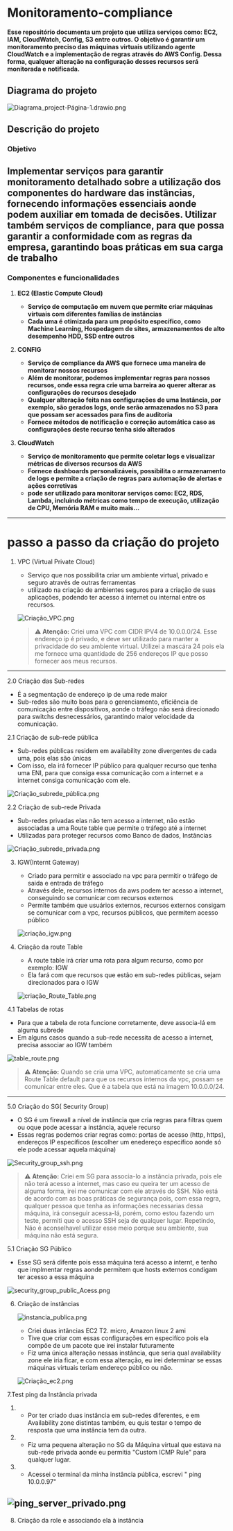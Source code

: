 # Monitoramento-compliance
**Esse repositório documenta um projeto que utiliza serviços como: EC2, IAM, CloudWatch, Config, S3 entre outros. O objetivo é garantir um monitoramento preciso das máquinas virtuais utilizando agente CloudWatch e a implementação de regras através do AWS Config. Dessa forma, qualquer alteração na configuração desses recursos será monitorada e notificada.**

## **Diagrama do projeto**

   ![Diagrama_project-Página-1.drawio.png](https://github.com/Jeff01875/Monitoramento_compliance-/blob/main/Diagrama_project-P%C3%A1gina-1.drawio.png)

## Descrição do projeto 

### Objetivo
Implementar serviços para garantir monitoramento detalhado sobre a utilização dos componentes do hardware das instâncias, fornecendo informações essenciais aonde podem auxiliar em tomada de decisões. Utilizar também serviços de compliance, para que possa garantir a conformidade com as regras da empresa, garantindo boas práticas em sua carga de trabalho 
---
### Componentes e funcionalidades 
1. **EC2 (Elastic Compute Cloud)**
   - **Serviço de computação em nuvem que permite criar máquinas virtuais com diferentes famílias de instâncias**
   - **Cada uma é otimizada para um propósito específico, como Machine Learning, Hospedagem de sites, armazenamentos de alto desempenho HDD, SSD entre outros**

2. **CONFIG**
   - **Serviço de compliance da AWS que fornece uma maneira de monitorar nossos recursos**
   - **Além de monitorar, podemos implementar regras para nossos recursos, onde essa regra crie uma barreira ao querer alterar as configurações do recursos desejado**
   - **Qualquer alteração feita nas configurações de uma Instância, por exemplo, são gerados logs, onde serão armazenados no S3 para que possam ser acessados para fins de auditoria** 
   - **Fornece métodos de notificação e correção automática caso as configurações deste recurso tenha sido alterados**

3. **CloudWatch**
   - **Serviço de monitoramento que permite coletar logs e visualizar métricas de diversos recursos da AWS**
   - **Fornece dashboards personalizáveis, possibilita o armazenamento de logs e permite a criação de regras para automação de alertas e ações corretivas**
   - **pode ser utilizado para monitorar serviços como: EC2, RDS, Lambda, incluindo métricas como tempo de execução, utilização de CPU, Memória RAM e muito mais...**
---
# passo a passo da criação do projeto 

1. VPC (Virtual Private Cloud)
   - Serviço que nos possibilita criar um ambiente virtual, privado e seguro através de outras ferramentas
   - utilizado na criação de ambientes seguros para a criação de suas aplicações, podendo ter acesso á internet ou internal entre os recursos.
     
   ![Criação_VPC.png](https://github.com/Jeff01875/Monitoramento_compliance-/blob/main/Cria%C3%A7%C3%A3o_VPC.png)

    > **⚠️ Atenção:** Criei uma VPC com CIDR IPV4 de 10.0.0.0/24. Esse endereço ip é privado, e deve ser utilizado para manter a privacidade do seu ambiente virtual. Utilizei a mascára 24 pois ela me fornece uma quantidade de 256 endereços IP que posso fornecer aos meus recursos.
---
2.0 Criação das Sub-redes
   - É a segmentação de endereço ip de uma rede maior 
   - Sub-redes são muito boas para o gerenciamento, eficiência de comunicação entre dispositivos, aonde o tráfego não será direcionado para switchs desnecessários, garantindo maior velocidade da comunicação.

2.1 Criação de sub-rede pública 
   - Sub-redes públicas residem em availability zone divergentes de cada uma, pois elas são únicas 
   - Com isso, ela irá fornecer IP público para qualquer recurso que tenha uma ENI, para que consiga essa comunicação com a internet e a internet consiga comunicação com ele.
     
   ![Criação_subrede_pública.png](https://github.com/Jeff01875/Monitoramento_compliance-/blob/main/Cria%C3%A7%C3%A3o_subrede_p%C3%BAblica.png)

2.2 Criação de sub-rede Privada 
   - Sub-redes privadas elas não tem acesso a internet, não estão associadas a uma Route table que permite o tráfego até a internet
   - Utilizadas para proteger recursos como Banco de dados, Instâncias
     
   ![Criação_subrede_privada.png](https://github.com/Jeff01875/Monitoramento_compliance-/blob/main/Cria%C3%A7%C3%A3o_subrede_privada.png)

3. IGW(Internt Gateway)
   - Criado para permitir e associado na vpc para permitir o tráfego de saida e entrada de tráfego
   - Através dele, recursos internos da aws podem ter acesso a internet, conseguindo se comunicar com recursos externos
   - Permite também que usuários externos, recursos externos consigam se comunicar com a vpc, recursos públicos, que permitem acesso público
     
   ![criação_igw.png](https://github.com/Jeff01875/Monitoramento_compliance-/blob/main/cria%C3%A7%C3%A3o_igw.png)

4. Criação da route Table
   - A route table irá criar uma rota para algum recurso, como por exemplo: IGW
   - Ela fará com que recursos que estão em sub-redes públicas, sejam direcionados para o IGW

   ![criação_Route_Table.png](https://github.com/Jeff01875/Monitoramento_compliance-/blob/main/cria%C3%A7%C3%A3o_Route_Table.png)

4.1 Tabelas de rotas 
   - Para que a tabela de rota funcione corretamente, deve associa-lá em alguma subrede
   - Em alguns casos quando a sub-rede necessita de acesso a internet, precisa associar ao IGW também

   ![table_route.png](https://github.com/Jeff01875/Monitoramento_compliance-/blob/main/table_route.png)

   > **⚠️ Atenção:** Quando se cria uma VPC, automaticamente se cria uma Route Table default para que os recursos internos da vpc, possam se comunicar entre eles. Que é a tabela que está na imagem 10.0.0.0/24.
---
5.0 Criação do SG( Security Group)
   - O SG é um firewall a nível de instância que cria regras para filtras quem ou oque pode acessar a instância, aquele recurso
   - Essas regras podemos criar regras como: portas de acesso (http, https), endereços IP específicos (escolher um enedereço específico aonde só ele pode acessar aquela máquina)

   ![Security_group_ssh.png](https://github.com/Jeff01875/Monitoramento_compliance-/blob/main/Security_group_ssh.png)
   
   > **⚠️ Atenção:** Criei em SG para associa-lo a instância privada, pois ele não terá acesso a internet, mas caso eu queira ter um acesso de
alguma forma, irei me comunicar com ele através do SSH. Não está de acordo com as boas práticas de segurança pois, com essa regra, qualquer pessoa que tenha as informações necessarias dessa máquina, irá conseguir acessa-lá, porém, como estou fazendo um teste, permiti que o acesso SSH seja de qualquer lugar. Repetindo, Não é aconselhavel utilizar esse meio porque seu ambiente, sua máquina não está segura. 

5.1 Criação SG Público
   - Esse SG será difente pois essa máquina terá acesso a internt, e tenho que implmentar regras aonde permitem que hosts externos condigam ter acesso a essa máquina

   ![security_group_public_Acess.png](https://github.com/Jeff01875/Monitoramento_compliance-/blob/main/security_group_public_Acess.png)
   
6. Criação de instâncias

   ![instancia_publica.png](https://github.com/Jeff01875/Monitoramento_compliance-/blob/main/instancia_publica.png)
   
   - Criei duas intâncias EC2 T2. micro, Amazon linux 2 ami
   - Tive que criar com essas configurações em especifíco pois ela compõe de um pacote que irei instalar futuramente
   - Fiz uma única alteração nessas instância, que seria qual availability zone ele iria ficar, e com essa alteração, eu irei determinar se essas máquinas virtuais teriam endereço público ou não.
  
   ![Criação_ec2.png](https://github.com/Jeff01875/Monitoramento_compliance-/blob/main/Cria%C3%A7%C3%A3o_ec2.png)

7.Test ping da Instância privada 
   1. - Por ter criado duas instância em sub-redes diferentes, e em Availability zone distintas também, eu quis testar o tempo de resposta que uma instância tem da outra.
   2. - Fiz uma pequena alteração no SG da Máquina virtual que estava na sub-rede privada aonde eu permitia "Custom ICMP Rule" para qualquer lugar.
   3. - Acessei o terminal da minha instância pública, escrevi " ping 10.0.0.97"  

   ![ping_server_privado.png](https://github.com/Jeff01875/Monitoramento_compliance-/blob/main/ping_server_privado.png)
   ---
 8. Criação da role e associando ela à instância
      




   
